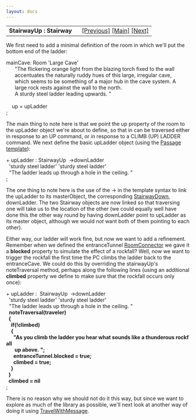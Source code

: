 ```yaml
---
layout: docs
---
```

<table width="100%" data-border="0" data-cellspacing="0"
data-cellpadding="3" data-bgcolor="#C0C0C0">
<colgroup>
<col style="width: 50%" />
<col style="width: 50%" />
</colgroup>
<tbody>
<tr>
<td style="text-align: left;"><strong>StairwayUp : Stairway<br />
</strong></td>
<td style="text-align: right;"><a href="stairwaydown.html">[Previous]</a>
<a href="generalintroduction.html">[Main]</a> <a
href="travelwithmessage.html">[Next]</a></td>
</tr>
</tbody>
</table>

  
We first need to add a minimal definition of the room in which we'll put
the bottom end of the ladder:  
  
mainCave: Room 'Large Cave'  
      "The flickering orange light from the blazing torch fixed to the wall   
      accentuates the naturally ruddy hues of this large, irregular cave,  
      which seems to be something of a major hub in the cave system. A  
      large rock rests against the wall to the north.   
      A sturdy steel ladder leading upwards. "  
      
    up = upLadder  
;  
  
The main thing to note here is that we point the up property of the room
to the upLadder object we're about to define, so that in can be
traversed either in response to an UP command, or in response to a CLIMB
(UP) LADDER command. We next define the basic upLadder object (using the
[Passage template](passagetemplate.html)):  
  
+ upLadder : StairwayUp  -\>downLadder   
  'sturdy steel ladder' 'sturdy steel ladder'  
  "The ladder leads up through a hole in the ceiling. "  
;  
  
The one thing to note here is the use of the -\> in the template syntax
to link the upLadder to its masterObject, the corresponding
[StairwayDown](stairwaydown.html), downLadder. The two Stairway objects
are now linked so that traversing one will take us to the location of
the other (we could equally well have done this the other way round by
having downLadder point to upLadder as its master object, although we
would *not* want both of them pointing to each other).  
  
Either way, our ladder will work fine, but now we want to add a
refinement. Remember when we defined the entranceTunnel
[RoomConnector](roomconnector.html) we gave it a **blocked** property to
simulate the effect of a rockfall? Well, now we want to trigger the
rockfall the first time the PC climbs the ladder back to the
entranceCave. We could do this by overriding the stairwayUp's
noteTraversal method, perhaps along the following lines (using an
additional **climbed** property we define to make sure that the rockfall
occurs only once):  
  
+ upLadder :  StairwayUp  -\>downLadder   
  'sturdy steel ladder' 'sturdy steel ladder'  
  "The ladder leads up through a hole in the ceiling. "  
  **noteTraversal(traveler)   
  {   
    if(!climbed)  
    {  
      "As you climb the ladder you hear what sounds like a thunderous rockfall  
       up above. ";  
      entranceTunnel.blocked = true;         
      climbed = true;  
    }  
  }  
  climbed = nil**  
;  
  
There is no reason why we should not do it this way, but since we want
to explore as much of the library as possible, we'll next look at
another way of doing it using
[TravelWithMessage](travelwithmessage.html).  
